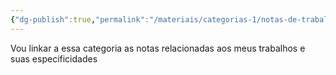 ```yaml
---
{"dg-publish":true,"permalink":"/materiais/categorias-1/notas-de-trabalho/","noteIcon":""}
---
```


Vou linkar a essa categoria as notas relacionadas aos meus trabalhos e suas especificidades 